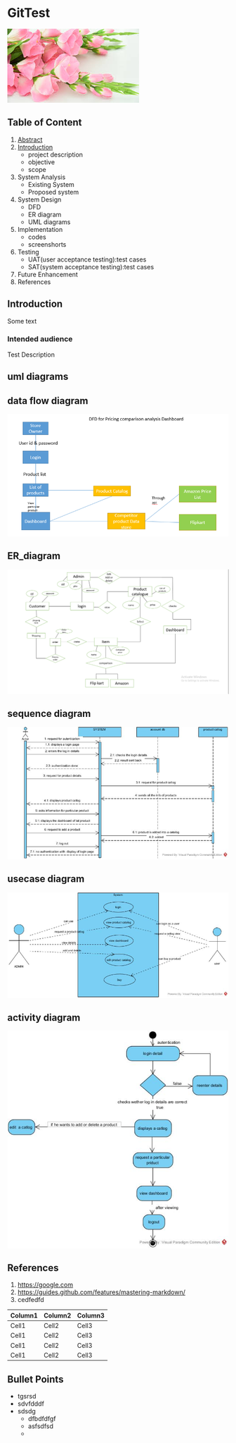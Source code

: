 # GitTest

![Flower](https://github.com/asimmhd/GitTest/blob/master/images/download.jpg)

## Table of Content

1. [Abstract](#abstract)
2. [Introduction](#introduction)
    * project description
    * objective
    * scope
3. System Analysis
    * Existing System
    * Proposed system
4. System Design
   * DFD
   * ER diagram
   * UML diagrams
5. Implementation
    * codes
    * screenshorts
6. Testing
    * UAT(user acceptance testing):test cases
    * SAT(system acceptance testing):test cases
7. Future Enhancement
8. References



## Introduction
Some text

### Intended audience

Test Description


## uml diagrams
## data flow diagram
![dfd](https://github.com/asimmhd/GitTest/blob/master/images/dfd.PNG)
## ER_diagram
![ER-diagram](https://github.com/asimmhd/GitTest/blob/master/images/erd.png)
## sequence diagram
![sequence](https://github.com/asimmhd/GitTest/blob/master/images/sequence1.jpg)
## usecase diagram
![usecase](https://github.com/asimmhd/GitTest/blob/master/images/usecase1.jpg)
## activity diagram
![activity](https://github.com/asimmhd/GitTest/blob/master/images/activity1.jpg)

## References

1. https://google.com
2. https://guides.github.com/features/mastering-markdown/
3. cedfedfd

|Column1|Column2|Column3|
|---|---|---|
|Cell1|Cell2|Cell3|
|Cell1|Cell2|Cell3|
|Cell1|Cell2|Cell3|
|Cell1|Cell2|Cell3|































































## Bullet Points 

* tgsrsd
* sdvfdddf
* sdsdg
    * dfbdfdfgf
    * asfsdfsd
    * 